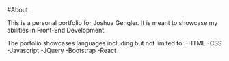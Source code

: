 #About

This is a personal portfolio for Joshua Gengler. It is meant to showcase my abilities in Front-End Development.

The porfolio showcases languages including but not limited to:
-HTML
-CSS
-Javascript
-JQuery
-Bootstrap
-React